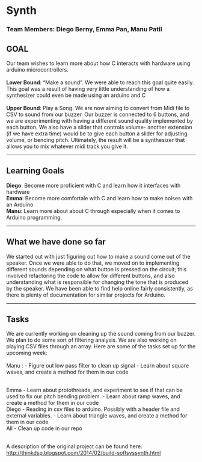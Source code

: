 # Synth
### Team Members: Diego Berny, Emma Pan, Manu Patil

## GOAL
Our team wishes to learn more about how C interacts with hardware using arduino microcontrollers. <br><br>
**Lower Bound**: “Make a sound”. We were able to reach this goal quite easily. This goal was a result of having very little understanding of how a synthesizer could even be made using an arduino and C
 <br><br>
**Upper Bound**: Play a Song. We are now aiming to convert from Midi file to CSV to sound from our buzzer. Our buzzer is connected to 6 buttons, and we are experimenting with having a different sound quality implemented by each button. We also have a slider that controls volume- another extension (if we have extra time) would be to give each button a slider for adjusting volume, or bending pitch. Ultimately, the result will be a synthesizer that allows you to mix whatever midi track you give it.  <br>

___

## Learning Goals
**Diego**: Become more proficient with C and learn how it interfaces with hardware <br>
**Emma**: Become more comfortale with C and learn how to make noises with an Arduino <br>
**Manu**: Learn more about about C through especially when it comes to Arduino programming. <br>

___

## What we have done so far
We started out with just figuring out how to make a sound come out of the speaker. Once we were able to do that, we moved on to implementing different sounds depending on what button is pressed on the circuit; this involved refactoring the code to allow for different buttons, and also understanding what is responsible for changing the tone that is produced by the speaker. We have been able to find help online fairly consistently, as there is plenty of documentation for similar projects for Arduino. <br>

___

## Tasks
We are currently working on cleaning up the sound coming from our buzzer. We plan to do some sort of filtering analysis. We are also working on playing CSV files through an array. Here are some of the tasks set up for the upcoming week: <br><br>
Manu : 
     - Figure out low pass filter to clean up signal
     - Learn about square waves, and create a method for them in our code

<br> Emma
     - Learn about protothreads, and experiment to see if that can be used to fix our pitch bending problem.
     - Learn about ramp waves, and create a method for them in our code
<br> Diego
     - Reading in csv files to arduino. Possibly with a header file and external variables.
     - Learn about triangle waves, and create a method for them in our code
<br> All
     - Clean up code in our repo

<br> A description of the original project can be found here:
http://thinkdsp.blogspot.com/2014/02/build-softsyssynth.html
